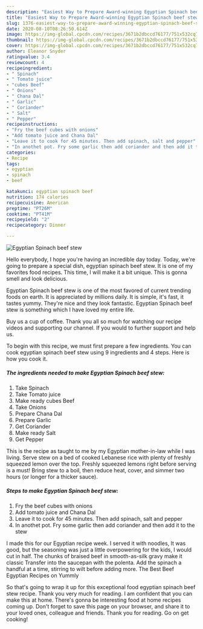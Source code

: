 ```yaml
---
description: "Easiest Way to Prepare Award-winning Egyptian Spinach beef stew"
title: "Easiest Way to Prepare Award-winning Egyptian Spinach beef stew"
slug: 1376-easiest-way-to-prepare-award-winning-egyptian-spinach-beef-stew
date: 2020-08-10T08:26:50.614Z
image: https://img-global.cpcdn.com/recipes/3671b2dbccd76177/751x532cq70/egyptian-spinach-beef-stew-recipe-main-photo.jpg
thumbnail: https://img-global.cpcdn.com/recipes/3671b2dbccd76177/751x532cq70/egyptian-spinach-beef-stew-recipe-main-photo.jpg
cover: https://img-global.cpcdn.com/recipes/3671b2dbccd76177/751x532cq70/egyptian-spinach-beef-stew-recipe-main-photo.jpg
author: Eleanor Snyder
ratingvalue: 3.4
reviewcount: 4
recipeingredient:
- " Spinach"
- " Tomato juice"
- "cubes Beef"
- " Onions"
- " Chana Dal"
- " Garlic"
- " Coriander"
- " Salt"
- " Pepper"
recipeinstructions:
- "Fry the beef cubes with onions"
- "Add tomato juice and Chana Dal"
- "Leave it to cook for 45 minutes. Then add spinach, salt and pepper"
- "In anothet pot. Fry some garlic then add coriander and then add it to the stew"
categories:
- Recipe
tags:
- egyptian
- spinach
- beef

katakunci: egyptian spinach beef 
nutrition: 174 calories
recipecuisine: American
preptime: "PT26M"
cooktime: "PT41M"
recipeyield: "2"
recipecategory: Dinner

---
```



![Egyptian Spinach beef stew](https://img-global.cpcdn.com/recipes/3671b2dbccd76177/751x532cq70/egyptian-spinach-beef-stew-recipe-main-photo.jpg)

Hello everybody, I hope you're having an incredible day today. Today, we're going to prepare a special dish, egyptian spinach beef stew. It is one of my favorites food recipes. This time, I will make it a bit unique. This is gonna smell and look delicious.

Egyptian Spinach beef stew is one of the most favored of current trending foods on earth. It is appreciated by millions daily. It is simple, it's fast, it tastes yummy. They're nice and they look fantastic. Egyptian Spinach beef stew is something which I have loved my entire life.

Buy us a cup of coffee. Thank you all so much for watching our recipe videos and supporting our channel. If you would to further support and help us.


To begin with this recipe, we must first prepare a few ingredients. You can cook egyptian spinach beef stew using 9 ingredients and 4 steps. Here is how you cook it.

<!--inarticleads1-->

##### The ingredients needed to make Egyptian Spinach beef stew:

1. Take  Spinach
1. Take  Tomato juice
1. Make ready cubes Beef
1. Take  Onions
1. Prepare  Chana Dal
1. Prepare  Garlic
1. Get  Coriander
1. Make ready  Salt
1. Get  Pepper


This is the recipe as taught to me by my Egyptian mother-in-law while I was living. Serve stew on a bed of cooked Lebanese rice with plenty of freshly squeezed lemon over the top. Freshly squeezed lemons right before serving is a must! Bring stew to a boil, then reduce heat, cover, and simmer two hours (or longer for a thicker sauce). 

<!--inarticleads2-->

##### Steps to make Egyptian Spinach beef stew:

1. Fry the beef cubes with onions
1. Add tomato juice and Chana Dal
1. Leave it to cook for 45 minutes. Then add spinach, salt and pepper
1. In anothet pot. Fry some garlic then add coriander and then add it to the stew


I made this for our Egyptian recipe week. I served it with noodles, It was good, but the seasoning was just a little overpowering for the kids, I would cut in half. The chunks of braised beef in smooth-as-silk gravy make it classic Transfer into the saucepan with the polenta. Add the spinach a handful at a time, stirring to wilt before adding more. The Best Beef Egyptian Recipes on Yummly 

So that's going to wrap it up for this exceptional food egyptian spinach beef stew recipe. Thank you very much for reading. I am confident that you can make this at home. There's gonna be interesting food at home recipes coming up. Don't forget to save this page on your browser, and share it to your loved ones, colleague and friends. Thank you for reading. Go on get cooking!
